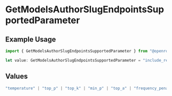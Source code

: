 # GetModelsAuthorSlugEndpointsSupportedParameter

## Example Usage

```typescript
import { GetModelsAuthorSlugEndpointsSupportedParameter } from "@openrouter/sdk/models/operations";

let value: GetModelsAuthorSlugEndpointsSupportedParameter = "include_reasoning";
```

## Values

```typescript
"temperature" | "top_p" | "top_k" | "min_p" | "top_a" | "frequency_penalty" | "presence_penalty" | "repetition_penalty" | "max_tokens" | "logit_bias" | "logprobs" | "top_logprobs" | "seed" | "response_format" | "structured_outputs" | "stop" | "tools" | "tool_choice" | "parallel_tool_calls" | "include_reasoning" | "reasoning" | "web_search_options" | "verbosity"
```